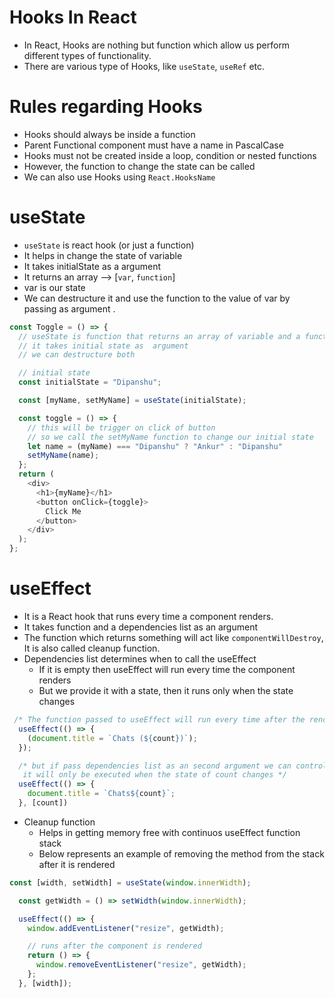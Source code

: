 # Hooks In React
- In React, Hooks are nothing but function which allow us perform different types of functionality.
- There are various type of Hooks, like `useState`, `useRef` etc.

# Rules regarding Hooks
- Hooks should always be inside a function
- Parent Functional component must have a name in PascalCase
- Hooks must not be created inside a loop, condition or nested functions
- However, the function to change the state can be called 
- We can also use Hooks using `React.HooksName`

# useState
- `useState` is react hook (or just a function)
- It helps in change the state of variable
- It takes initialState as a argument
- It returns an array --> [`var`, `function`]
- var is our state 
- We can destructure it and use the function to the value of var by passing as argument .
```javascript
const Toggle = () => {
  // useState is function that returns an array of variable and a function
  // it takes initial state as  argument
  // we can destructure both

  // initial state
  const initialState = "Dipanshu";

  const [myName, setMyName] = useState(initialState);

  const toggle = () => {
    // this will be trigger on click of button
    // so we call the setMyName function to change our initial state
    let name = (myName) === "Dipanshu" ? "Ankur" : "Dipanshu"
    setMyName(name);
  };
  return (
    <div>
      <h1>{myName}</h1>
      <button onClick={toggle}>
        Click Me
      </button>
    </div>
  );
};
```
# useEffect
- It is a React hook that runs every time a component renders.
- It takes function and a dependencies list as an argument
- The function which returns something will act like `componentWillDestroy`, It is also called cleanup function.
- Dependencies list determines when to call the useEffect 
  - If it is empty then useEffect will run every time the component renders
  - But we provide it with a state, then it runs only when the state changes

```javascript
 /* The function passed to useEffect will run every time after the render is committed to the screen. */
  useEffect(() => {
    (document.title = `Chats (${count})`);
  });

  /* but if pass dependencies list as an second argument we can control the call of useEffect
   it will only be executed when the state of count changes */
  useEffect(() => {
    document.title = `Chats${count}`; 
  }, [count])

```
- Cleanup function
  - Helps in getting memory free with continuos useEffect function stack
  - Below represents an example of removing the method from the stack after it is rendered
```javascript
const [width, setWidth] = useState(window.innerWidth);

  const getWidth = () => setWidth(window.innerWidth);

  useEffect(() => {
    window.addEventListener("resize", getWidth);

    // runs after the component is rendered
    return () => {
      window.removeEventListener("resize", getWidth);
    };
  }, [width]);

```